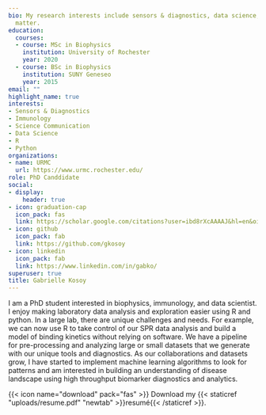 ```yaml
---
bio: My research interests include sensors & diagnostics, data science, and big data.
  matter.
education:
  courses:
  - course: MSc in Biophysics
    institution: University of Rochester
    year: 2020
  - course: BSc in Biophysics
    institution: SUNY Geneseo
    year: 2015
email: ""
highlight_name: true
interests:
- Sensors & Diagnostics
- Immunology
- Science Communication
- Data Science
- R
- Python
organizations:
- name: URMC
  url: https://www.urmc.rochester.edu/
role: PhD Canddidate
social:
- display:
    header: true
- icon: graduation-cap
  icon_pack: fas
  link: https://scholar.google.com/citations?user=ibd8rXcAAAAJ&hl=en&oi=ao
- icon: github
  icon_pack: fab
  link: https://github.com/gkosoy
- icon: linkedin
  icon_pack: fab
  link: https://www.linkedin.com/in/gabko/
superuser: true
title: Gabrielle Kosoy
---
```


I am a PhD student interested in biophysics, immunology, and data scientist. I enjoy making laboratory data analysis and exploration easier using R and python. In a large lab, there are unique challenges and needs. For example, we can now use R to take control of our SPR data analysis and build a model of binding kinetics without relying on software. We have a pipeline for pre-processing and analyzing large or small datasets that we generate with our unique tools and diagnostics. As our collaborations and datasets grow, I have started to implement machine learning algorithms to look for patterns and am interested in building an understanding of disease landscape using high throughput biomarker diagnostics and analytics. 

{{< icon name="download" pack="fas" >}} Download my {{< staticref "uploads/resume.pdf" "newtab" >}}resumé{{< /staticref >}}.
